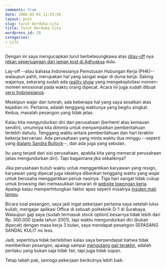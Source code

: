 ```yaml
---
comments: true
date: 2006-02-01 11:53:59
layout: post
slug: turut-berduka-cita
title: Turut Berduka Cita
wordpress_id: 28
categories:
- Life
---
```


Dengan ini saya mengucapkan turut berbelasungkawa atas [dilay-off](http://prayudi.blogs.friendster.com/iip_blog/2006/01/titik_nol.html) nya [rekan seperjuangan dari jaman kost di Adhyaksa](http://prayudi.web.id) dulu. 

Lay-off --atau bahasa Indonesianya Pemutusan Hubungan Kerja (PHK)-- walaupun pahit, merupakan hal yang sangat wajar di dunia kerja. Saking wajarnya, sekarang sudah ada [reality show](http://www.nbc.com/nbc/The_Apprentice/) yang mengeksploitasi momen-momen emosional pada waktu orang dipecat. Acara ini juga sudah dibuat [versi Indonesianya](http://www.indosiar.com/md/apprentice2.htm). 

Meskipun wajar dan lumrah, ada beberapa hal yang saya sesalkan atas kejadian ini. Pertama, adalah tenggang waktunya yang begitu singkat. Kedua, masalah pesangon yang tidak jelas. 

Kalau kita mengundurkan diri dari perusahaan (berhenti atas kemauan sendiri), umumnya kita diminta untuk menyampaikan pemberitahuan terlebih dahulu. Tenggang waktu antara pemberitahuan dan hari terakhir bekerja bervariasi. Ada perusahaan yang minta waktu dua minggu --seperti yang [dialami Sandra Bullock](http://www.imdb.com/title/tt0313737/)--, dan ada juga yang sebulan. 

Itu yang terjadi dari sisi perusahaan, apabila kita yang memecat perusahaan (alias mengundurkan diri). Tapi bagaimana jika sebaliknya? 

Jika perusahaan butuh waktu untuk menggantikan karyawan yang resign, karyawan yang dipecat juga idealnya diberikan tenggang waktu yang wajar untuk berusaha menggantikan periuk nasinya. Tiga hari sangat tidak cukup untuk browsing dan memasukkan lamaran di [website lowongan kerja](http://www.jobsdb.com). Apalagi kalau memperhitungkan faktor apes seperti misalnya [insiden mati lampu](http://prayudi.blogs.friendster.com/iip_blog/2006/01/officially_jobl.html). 

Bicara soal pesangon, saya jadi ingat pekerjaan pertama saya setelah lulus kuliah, mengajar aplikasi Office di sebuah politeknik D-1 di Surabaya. Walaupun gaji saya (sudah termasuk stock option) besarnya tidak lebih dari Rp. 300.000 (pada tahun 2001), tapi waktu mengundurkan diri  (bukan dipecat) dengan masa kerja 3 bulan, saya mendapat pesangon SEPASANG SANDAL KULIT no less. 

Jadi, sepertinya tidak berlebihan kalau saya berpendapat bahwa tidak memberikan pesangon, apalagi sampai [mengutang gaji terakhir](http://prayudi.blogs.friendster.com/iip_blog/2006/01/officially_jobl.html), adalah perilaku yang bukan saja tidak fair, tapi juga tidak sopan.

Tetap tabah pak, semoga pekerjaan berikutnya lebih baik. 
